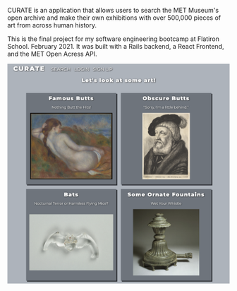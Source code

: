CURATE is an application that allows users to search the MET Museum's open archive and make their own exhibitions with over 500,000 pieces of art from across human history.

This is the final project for my software engineering bootcamp at Flatiron School.  February 2021.
It was built with a Rails backend, a React Frontend, and the MET Open Acress API.



![Curate Screenshot](./Curate_Screenshot.png)